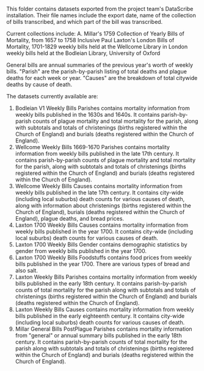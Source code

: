 This folder contains datasets exported from the project team's DataScribe installation. Their file names include the export date, name of the collection of bills transcribed, and which part of the bill was transcribed.

Current collections include:
A. Millar's 1759 Collection of Yearly Bills of Mortality, from 1657 to 1758 Inclusive
Paul Laxton's London Bills of Mortality, 1701-1829
weekly bills held at the Wellcome Library in London
weekly bills held at the Bodleian Library, University of Oxford

General bills are annual summaries of the previous year's worth of weekly bills.
"Parish" are the parish-by-parish listing of total deaths and plague deaths for each week or year.
"Causes" are the breakdown of total citywide deaths by cause of death.

The datasets currently available are:

1. Bodleian V1 Weekly Bills Parishes contains mortality information from weekly bills published in the 1630s and 1640s. It contains parish-by-parish counts of plague mortality and total mortality for the parish, along with subtotals and totals of christenings (births registered within the Church of England) and burials (deaths registered within the Church of England).
2. Wellcome Weekly Bills 1669-1670 Parishes contains mortality information from weekly bills published in the late 17th century. It contains parish-by-parish counts of plague mortality and total mortality for the parish, along with subtotals and totals of christenings (births registered within the Church of England) and burials (deaths registered within the Church of England).
3. Wellcome Weekly Bills Causes contains mortality information from weekly bills published in the late 17th century. It contains city-wide (including local suburbs) death counts for various causes of death, along with information about christenings (births registered within the Church of England), burials (deaths registered within the Church of England), plague deaths, and bread prices.
4. Laxton 1700 Weekly Bills Causes contains mortality information from weekly bills published in the year 1700. It contains city-wide (including local suburbs) death counts for various causes of death.
5. Laxton 1700 Weekly Bills Gender contains demographic statistics by gender from weekly bills published in the year 1700. 
6. Laxton 1700 Weekly Bills Foodstuffs contains food prices from weekly bills published in the year 1700. There are various types of bread and also salt.
7. Laxton Weekly Bills Parishes contains mortality information from weekly bills published in the early 18th century. It contains parish-by-parish counts of total mortality for the parish along with subtotals and totals of christenings (births registered within the Church of England) and burials (deaths registered within the Church of England).
8. Laxton Weekly Bills Causes contains mortality information from weekly bills published in the early eighteenth century. It contains city-wide (including local suburbs) death counts for various causes of death.
9. Millar General Bills PostPlague Parishes contains mortality information from "general" or annual summary bills published in the early 18th century. It contains parish-by-parish counts of total mortality for the parish along with subtotals and totals of christenings (births registered within the Church of England) and burials (deaths registered within the Church of England).

